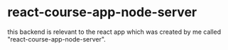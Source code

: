 # react-course-app-node-server

this backend is relevant to the react app which was created by me called "react-course-app-node-server".
